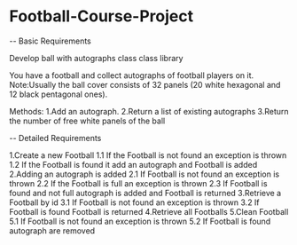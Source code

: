 # Football-Course-Project

-- Basic Requirements

Develop ball with autographs class class library 

You have a football and collect autographs of football players on it.
Note:Usually the ball cover consists of 32 panels (20 white hexagonal and 12 black pentagonal ones).

Methods:
1.Add an autograph.
2.Return a list of existing autographs
3.Return the number of free white panels of the ball

-- Detailed Requirements

1.Create a new Football
	1.1 If the Football is not found an exception is thrown
	1.2 If the Football is found it add an autograph and Football is added
2.Adding an autograph is added
	2.1 If Football is not found an exception is thrown
	2.2 If the Football is full an exception is thrown
	2.3 If Football is found and not full autograph is added and Football is returned
3.Retrieve a Football by id
	3.1 If Football is not found an exception is thrown 
	3.2 If Football is found Football is returned
4.Retrieve all Footballs
5.Clean Football
	5.1 If Football is not found an exception is thrown 
	5.2 If Football is found autograph are removed